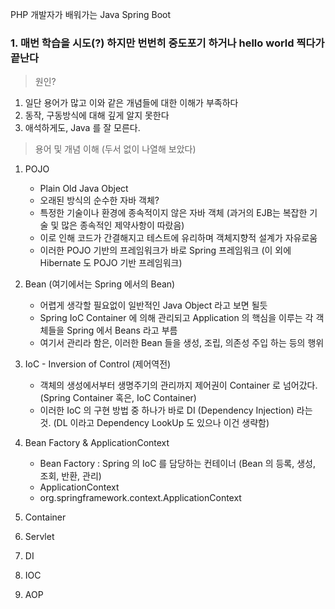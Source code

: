PHP 개발자가 배워가는 Java Spring Boot


### 1. 매번 학습을 시도(?) 하지만 번번히 중도포기 하거나 hello world 찍다가 끝난다
> 원인?
1. 일단 용어가 많고 이와 같은 개념들에 대한 이해가 부족하다
2. 동작, 구동방식에 대해 깊게 알지 못한다
3. 애석하게도, Java 를 잘 모른다.



> 용어 및 개념 이해 (두서 없이 나열해 보았다)
1. POJO
    - Plain Old Java Object
    - 오래된 방식의 순수한 자바 객체?
    - 특정한 기술이나 환경에 종속적이지 않은 자바 객체 (과거의 EJB는 복잡한 기술 및 많은 종속적인 제약사항이 따랐음)
    - 이로 인해 코드가 간결해지고 테스트에 유리하며 객체지향적 설계가 자유로움
    - 이러한 POJO 기반의 프레임워크가 바로 Spring 프레임워크 (이 외에 Hibernate 도 POJO 기반 프레임워크)
    
2. Bean (여기에서는 Spring 에서의 Bean)
    - 어렵게 생각할 필요없이 일반적인 Java Object 라고 보면 될듯
    - Spring IoC Container 에 의해 관리되고 Application 의 핵심을 이루는 각 객체들을 Spring 에서 Beans 라고 부름
    - 여기서 관리라 함은, 이러한 Bean 들을 생성, 조립, 의존성 주입 하는 등의 행위

3. IoC - Inversion of Control (제어역전)
    - 객체의 생성에서부터 생명주기의 관리까지 제어권이 Container 로 넘어갔다. (Spring Container 혹은, IoC Container)
    - 이러한 IoC 의 구현 방법 중 하나가 바로 DI (Dependency Injection) 라는 것. (DL 이라고 Dependency LookUp 도 있으나 이건 생략함)

3. Bean Factory & ApplicationContext
    - Bean Factory : Spring 의 IoC 를 담당하는 컨테이너 (Bean 의 등록, 생성, 조회, 반환, 관리) 
    - ApplicationContext
    - org.springframework.context.ApplicationContext 
    
4. Container


5. Servlet

6. DI

7. IOC

8. AOP

